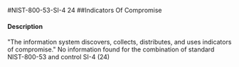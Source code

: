 #NIST-800-53-SI-4 24
##Indicators Of Compromise
#### Description
"The information system discovers, collects, distributes, and uses indicators of compromise."
No information found for the combination of standard NIST-800-53 and control SI-4 (24)
